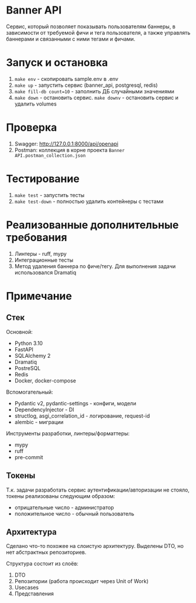# Banner API

Сервис, который позволяет показывать пользователям баннеры, в зависимости от требуемой фичи и тега пользователя, а также управлять баннерами и связанными с ними тегами и фичами.

# Запуск и остановка

1. `make env` - скопировать sample.env в .env
2. `make up` - запустить сервис (banner_api, postgresql, redis)
3. `make fill-db count=10` - заполнить ДБ случайными значениями
4. `make down` - остановить сервис. `make downv` - остановить сервис и удалить volumes

# Проверка

1. Swagger: http://127.0.0.1:8000/api/openapi
2. Postman: коллекция в корне проекта `Banner API.postman_collection.json`

# Тестирование

1. `make test` - запустить тесты
2. `make test-down` - полностью удалить контейнеры с тестами

# Реализованные дополнительные требования

1. Линтеры - ruff, mypy
2. Интеграционные тесты
3. Метод удаления баннера по фиче/тегу. Для выполнения задачи использовался Dramatiq

# Примечание

## Стек

Основной:

- Python 3.10
- FastAPI
- SQLAlchemy 2
- Dramatiq
- PostreSQL
- Redis
- Docker, docker-compose

Вспомогательный:

- Pydantic v2, pydantic-settings - конфиги, модели
- DependencyInjector - DI
- structlog, asgi_correlation_id - логирование, request-id
- alembic - миграции

Инструменты разработки, линтеры/форматтеры:

- mypy
- ruff
- pre-commit

## Токены

Т.к. задачи разработать сервис аутентификации/авторизации не стояло, токены реализованы следующим образом:

- отрицательные число - администратор
- положительное число - обычный пользователь

## Архитектура

Сделано что-то похожее на слоистую архитектуру. Выделены DTO, но нет абстрактных репозиториев.

Структура состоит из слоёв:

1. DTO
2. Репозитории (работа происходит через Unit of Work)
3. Usecases
4. Представления